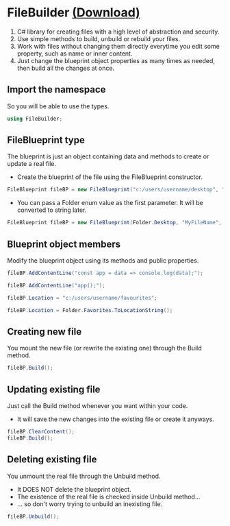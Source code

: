 # FileBuilder [(Download)](https://github.com/dieg0hartmann/FileBuilder/blob/main/bin/Debug/FileBuilder.dll)
1. C# library for creating files with a high level of abstraction and security.
2. Use simple methods to build, unbuild or rebuild your files.
3. Work with files without changing them directly everytime you edit some property, such as name or inner content.
4. Just change the blueprint object properties as many times as needed, then build all the changes at once.

## Import the namespace
So you will be able to use the types.
```cs
using FileBuilder;
```

## FileBlueprint type
The blueprint is just an object containing data and methods to create or update a real file. 

- Create the blueprint of the file using the FileBlueprint constructor. 
```cs
FileBlueprint fileBP = new FileBlueprint("c:/users/username/desktop", "MyFileName", Extention.JavaScript);
```
- You can pass a Folder enum value as the first parameter. It will be converted to string later.
```cs
FileBlueprint fileBP = new FileBlueprint(Folder.Desktop, "MyFileName", Extention.JavaScript);
```

## Blueprint object members
Modify the blueprint object using its methods and public properties.
```cs
fileBP.AddContentLine("const app = data => console.log(data);");
```
```cs
fileBP.AddContentLine("app();");
``` 
```cs
fileBP.Location = "c:/users/username/favourites";
```
```cs
fileBP.Location = Folder.Favorites.ToLocationString();
```

## Creating new file
You mount the new file (or rewrite the existing one) through the Build method.
```cs
fileBP.Build();
```

## Updating existing file
Just call the Build method whenever you want within your code.
- It will save the new changes into the existing file or create it anyways.
```cs
fileBP.ClearContent();
fileBP.Build();
```

## Deleting existing file
You unmount the real file through the Unbuild method.
- It DOES NOT delete the blueprint object.
- The existence of the real file is checked inside Unbuild method... 
- ... so don't worry trying to unbuild an inexisting file.
```cs
fileBP.Unbuild();
```